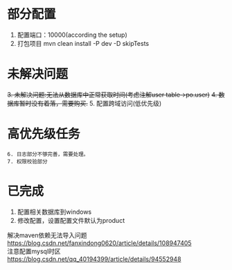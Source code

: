 # 部分配置
1. 配置端口：10000(according the setup)
2. 打包项目 mvn clean install -P dev -D skipTests

# 未解决问题
~~3. 未解决问题:无法从数据库中正常获取时间(考虑注解user table->po.user)~~
~~4. 数据库暂时没有着落，需要购买.~~
5. 配置跨域访问(低优先级)

# 高优先级任务
    6. 日志部分不够完善，需要处理。
    7. 权限校验部分


# 已完成
1. 配置相关数据库到windows    
2. 修改配置，设置配置文件默认为product

解决maven依赖无法导入问题   
https://blog.csdn.net/fanxindong0620/article/details/108947405   
注意配置mysql时区   
https://blog.csdn.net/qq_40194399/article/details/94552948